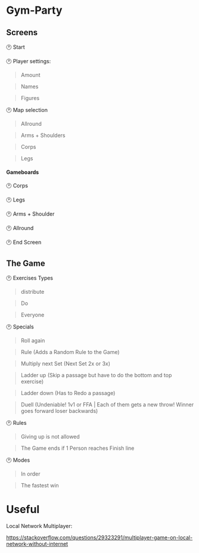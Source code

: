 # Gym-Party

## Screens

🕐 Start

🕐 Player settings:

> Amount 

> Names

> Figures 

🕐 Map selection 

> Allround

> Arms + Shoulders

> Corps

> Legs

#### Gameboards

🕐 Corps 

🕐 Legs

🕐 Arms + Shoulder

🕐 Allround


🕐 End Screen

## The Game

🕐 Exercises Types

> distribute

> Do 

> Everyone 

🕐 Specials

> Roll again

> Rule (Adds a Random Rule to the Game)

> Multiply next Set (Next Set 2x or 3x)

> Ladder up (Skip a passage but have to do the bottom and top exercise)

> Ladder down (Has to Redo a passage)

> Duell (Undeniable! 1v1 or FFA | Each of them gets a new throw! Winner goes forward loser backwards) 

🕐 Rules

> Giving up is not allowed 

> The Game ends if 1 Person reaches Finish line 

🕐 Modes 

> In order

> The fastest win

# Useful 

Local Network Multiplayer:

https://stackoverflow.com/questions/29323291/multiplayer-game-on-local-network-without-internet
